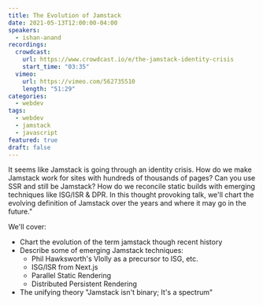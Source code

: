 ```yaml
---
title: The Evolution of Jamstack
date: 2021-05-13T12:00:00-04:00
speakers:
  - ishan-anand
recordings:
  crowdcast:
    url: https://www.crowdcast.io/e/the-jamstack-identity-crisis
    start_time: "03:35"
  vimeo:
    url: https://vimeo.com/562735510
    length: "51:29"
categories:
  - webdev
tags:
  - webdev
  - jamstack
  - javascript
featured: true
draft: false
---
```


It seems like Jamstack is going through an identity crisis. How do we make Jamstack work for sites with hundreds of thousands of pages? Can you use SSR and still be Jamstack? How do we reconcile static builds with emerging techniques like ISG/ISR & DPR. In this thought provoking talk, we'll chart the evolving definition of Jamstack over the years and where it may go in the future."

We'll cover:

- Chart the evolution of the term jamstack though recent history
- Describe some of emerging Jamstack techniques:
  - Phil Hawksworth's Vlolly as a precursor to ISG, etc.
  - ISG/ISR from Next.js
  - Parallel Static Rendering
  - Distributed Persistent Rendering
- The unifying theory "Jamstack isn't binary; It's a spectrum"
